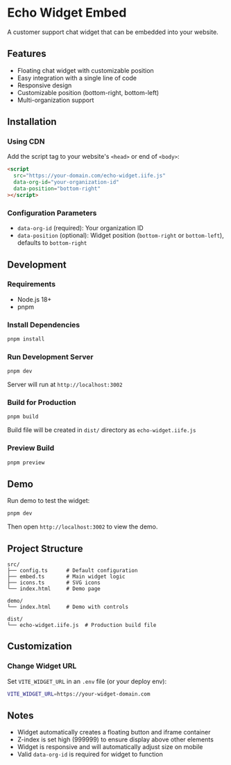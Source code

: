 # Echo Widget Embed

A customer support chat widget that can be embedded into your website.

## Features

- Floating chat widget with customizable position
- Easy integration with a single line of code
- Responsive design
- Customizable position (bottom-right, bottom-left)
- Multi-organization support

## Installation

### Using CDN

Add the script tag to your website's `<head>` or end of `<body>`:

```html
<script
  src="https://your-domain.com/echo-widget.iife.js"
  data-org-id="your-organization-id"
  data-position="bottom-right"
></script>
```

### Configuration Parameters

- `data-org-id` (required): Your organization ID
- `data-position` (optional): Widget position (`bottom-right` or `bottom-left`), defaults to `bottom-right`

## Development

### Requirements

- Node.js 18+
- pnpm

### Install Dependencies

```bash
pnpm install
```

### Run Development Server

```bash
pnpm dev
```

Server will run at `http://localhost:3002`

### Build for Production

```bash
pnpm build
```

Build file will be created in `dist/` directory as `echo-widget.iife.js`

### Preview Build

```bash
pnpm preview
```

## Demo

Run demo to test the widget:

```bash
pnpm dev
```

Then open `http://localhost:3002` to view the demo.

## Project Structure

```
src/
├── config.ts      # Default configuration
├── embed.ts       # Main widget logic
├── icons.ts       # SVG icons
└── index.html     # Demo page

demo/
└── index.html     # Demo with controls

dist/
└── echo-widget.iife.js  # Production build file
```

## Customization

### Change Widget URL

Set `VITE_WIDGET_URL` in an `.env` file (or your deploy env):

```sh
VITE_WIDGET_URL=https://your-widget-domain.com
```

## Notes

- Widget automatically creates a floating button and iframe container
- Z-index is set high (999999) to ensure display above other elements
- Widget is responsive and will automatically adjust size on mobile
- Valid `data-org-id` is required for widget to function
